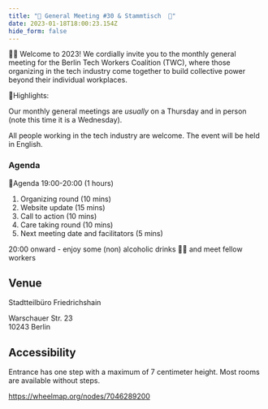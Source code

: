 ```yaml
---
title: "🎉 General Meeting #30 & Stammtisch  🍻"
date: 2023-01-18T18:00:23.154Z
hide_form: false
---
```



🧚‍♂️ Welcome to 2023! We cordially invite you to the monthly general meeting for the Berlin Tech Workers Coalition (TWC), where those organizing in the tech industry come together to build collective power beyond their individual workplaces.

💫Highlights: 

Our monthly general meetings are *usually* on a Thursday and in person (note this time it is a Wednesday). 

All people working in the tech industry are welcome. The event will be held in English.

### Agenda

📝Agenda 19:00-20:00 (1 hours)

1. Organizing round (10 mins)
2. Website update (15 mins)
3. Call to action (10 mins)
4. Care taking round (10 mins)
5. Next meeting date and facilitators (5 mins)

20:00 onward - enjoy some (non) alcoholic drinks 🍻🥤 and meet fellow workers

## Venue

Stadtteilbüro Friedrichshain

Warschauer Str. 23\
10243 Berlin

## Accessibility

Entrance has one step with a maximum of 7 centimeter height. Most rooms are available without steps.

<https://wheelmap.org/nodes/7046289200>